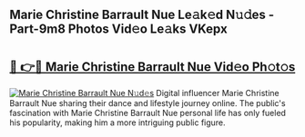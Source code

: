 ## Marie Christine Barrault Nue Le𝚊k𝚎d N𝚞𝚍es - Part-9m8 Photos Vid𝚎o Le𝚊ks VKepx

# <h2><a href="http://fbap9mh.evod.top/?m=Marie+Christine+Barrault+Nue">🔗 👉🔴 Marie Christine Barrault Nue Vid𝚎o Ph𝚘t𝚘s</a></h2>

[![Marie Christine Barrault Nue N𝚞d𝚎s](https://i.imgur.com/8V9OHl7.gif)](http://fbap9mh.evod.top/?m=Marie+Christine+Barrault+Nue)
Digital influencer Marie Christine Barrault Nue sharing their dance and lifestyle journey online. The public's fascination with Marie Christine Barrault Nue personal life has only fueled his popularity, making him a more intriguing public figure. 
